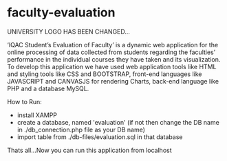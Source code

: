 # faculty-evaluation
UNIVERSITY LOGO HAS BEEN CHANGED...

‘IQAC Student’s Evaluation of Faculty’ is a dynamic web application for the online processing of data collected from students regarding the faculties’ performance in the individual courses they have taken and its visualization. To develop this application we have used web application tools like HTML and styling tools like CSS and BOOTSTRAP, front-end languages like JAVASCRIPT and CANVASJS for rendering Charts, back-end language like PHP and a database MySQL.

How to Run:
* install XAMPP
* create a database, named 'evaluation' (if not then change the DB name in ./db_connection.php file as your DB name)
* import table from ./db-files/evaluation.sql in that database

Thats all...Now you can run this application from localhost
